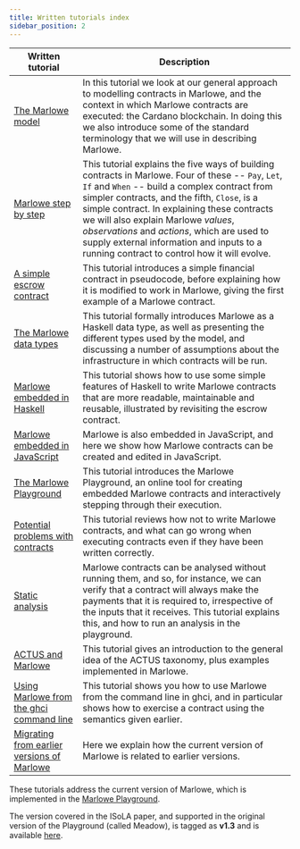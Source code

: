```yaml
---
title: Written tutorials index
sidebar_position: 2
---
```


| Written tutorial | Description | 
| --- | --- | 
| [The Marlowe model](marlowe-model.md) | In this tutorial we look at our general approach to modelling contracts in Marlowe, and the context in which Marlowe contracts are executed: the Cardano blockchain. In doing this we also introduce some of the standard terminology that we will use in describing Marlowe. | 
| [Marlowe step by step](marlowe-step-by-step.md) | This tutorial explains the five ways of building contracts in Marlowe. Four of these -- `Pay`, `Let`, `If` and `When` -- build a complex contract from simpler contracts, and the fifth, `Close`, is a simple contract. In explaining these contracts we will also explain Marlowe *values*, *observations* and *actions*, which are used to supply external information and inputs to a running contract to control how it will evolve. | 
| [A simple escrow contract](escrow-ex.md) | This tutorial introduces a simple financial contract in pseudocode, before explaining how it is modified to work in Marlowe, giving the first example of a Marlowe contract. |
| [The Marlowe data types](marlowe-data.md) | This tutorial formally introduces Marlowe as a Haskell data type, as well as presenting the different types used by the model, and discussing a number of assumptions about the infrastructure in which contracts will be run. | 
| [Marlowe embedded in Haskell](embedded-marlowe.md) | This tutorial shows how to use some simple features of Haskell to write Marlowe contracts that are more readable, maintainable and reusable, illustrated by revisiting the escrow contract. | 
| [Marlowe embedded in JavaScript](javascript-embedding.md) | Marlowe is also embedded in JavaScript, and here we show how Marlowe contracts can be created and edited in JavaScript. | 
| [The Marlowe Playground](playground-overview.md) | This tutorial introduces the Marlowe Playground, an online tool for creating embedded Marlowe contracts and interactively stepping through their execution. | 
| [Potential problems with contracts](potential-problems-with-contracts.md) | This tutorial reviews how not to write Marlowe contracts, and what can go wrong when executing contracts even if they have been written correctly. | 
| [Static analysis](static-analysis.md) | Marlowe contracts can be analysed without running them, and so, for instance, we can verify that a contract will always make the payments that it is required to, irrespective of the inputs that it receives. This tutorial explains this, and how to run an analysis in the playground. | 
| [ACTUS and Marlowe](actus-marlowe.md) | This tutorial gives an introduction to the general idea of the ACTUS taxonomy, plus examples implemented in Marlowe. | 
| [Using Marlowe from the ghci command line](using-marlowe.md) | This tutorial shows you how to use Marlowe from the command line in ghci, and in particular shows how to exercise a contract using the semantics given earlier. | 
| [Migrating from earlier versions of Marlowe](migrating.md) | Here we explain how the current version of Marlowe is related to earlier versions. | 

These tutorials address the current version of Marlowe, which is implemented in the [Marlowe Playground](https://play.marlowe-finance.io/#/). 

The version covered in the ISoLA paper, and supported in the original version of the Playground (called Meadow), is tagged as **v1.3** and is available [here](https://github.com/input-output-hk/marlowe/tree/v1.3).
